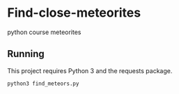 # Find-close-meteorites
python course meteorites

## Running

This project requires Python 3 and the requests package.

`python3 find_meteors.py`
